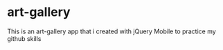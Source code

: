 art-gallery
===========

This is an art-gallery app that i created with jQuery Mobile to practice my github skills
